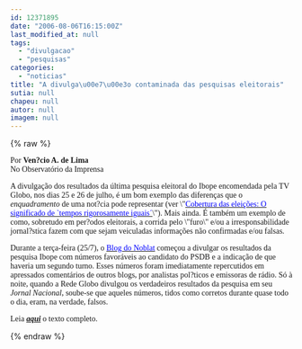 ```yaml
---
id: 12371895
date: "2006-08-06T16:15:00Z"
last_modified_at: null
tags:
  - "divulgacao"
  - "pesquisas"
categories:
  - "noticias"
title: "A divulga\u00e7\u00e3o contaminada das pesquisas eleitorais"
sutia: null
chapeu: null
autor: null
imagem: null
---
```

{% raw %}
<p><P><FONT face=Verdana>Por <STRONG>Ven?cio A. de Lima</STRONG><BR>No Observatório da Imprensa</FONT></P></p>
<p><P><FONT face=Verdana>A divulgação dos resultados da última pesquisa eleitoral do Ibope encomendada pela TV Globo, nos dias 25 e 26 de julho, é um bom exemplo das diferenças que o <I>enquadramento</I> de uma not?cia pode representar (ver \"</FONT><A href=\"https://observatorio.ultimosegundo.ig.com.br/artigos.asp?cod=391IMQ001\" target=_blank><U><FONT color=#0000ff><FONT face=Verdana>Cobertura das eleições: O significado de `tempos rigorosamente iguais´</FONT></U></FONT></A><FONT face=Verdana>\"). Mais ainda. É também um exemplo de como, sobretudo em per?odos eleitorais, a corrida pelo \"furo\" e/ou a irresponsabilidade jornal?stica fazem com que sejam veiculadas informações não confirmadas e/ou falsas.</FONT></P></p>
<p><P><FONT face=Verdana>Durante a terça-feira (25/7), o </FONT><A href=\"https://www.noblat.com.br/\" target=_blank><U><FONT color=#0000ff><FONT face=Verdana>Blog do Noblat</FONT></U></FONT></A><FONT face=Verdana> começou a divulgar os resultados da pesquisa Ibope com números favoráveis ao candidato do PSDB e a indicação de que haveria um segundo turno. Esses números foram imediatamente repercutidos em apressados comentários de outros blogs, por analistas pol?ticos e emissoras de rádio. Só à noite, quando a Rede Globo divulgou os verdadeiros resultados da pesquisa em seu <I>Jornal Nacional</I>, soube-se que aqueles números, tidos como corretos durante quase todo o dia, eram, na verdade, falsos.</FONT></P></p>
<p><P><FONT face=Verdana>Leia <STRONG><EM><A href=\"https://observatorio.ultimosegundo.ig.com.br/artigos.asp?cod=392IMQ002\" target=_blank>aqui</A></EM></STRONG> o texto completo.</FONT></P> </p>
{% endraw %}